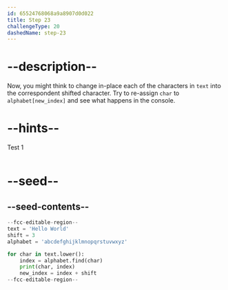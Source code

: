 ```yaml
---
id: 65524768068a9a8907d0d022
title: Step 23
challengeType: 20
dashedName: step-23
---
```


# --description--

Now, you might think to change in-place each of the characters in `text` into the correspondent shifted character. Try to re-assign `char` to `alphabet[new_index]` and see what happens in the console.

# --hints--

Test 1

```js

```

# --seed--

## --seed-contents--

```py
--fcc-editable-region--
text = 'Hello World'
shift = 3
alphabet = 'abcdefghijklmnopqrstuvwxyz'

for char in text.lower():
    index = alphabet.find(char)
    print(char, index)
    new_index = index + shift
--fcc-editable-region--
```
